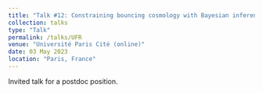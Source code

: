 ```yaml
---
title: "Talk #12: Constraining bouncing cosmology with Bayesian inference"
collection: talks
type: "Talk"
permalink: /talks/UFR
venue: "Université Paris Cité (online)"
date: 03 May 2023
location: "Paris, France"
---
```


<style>
body {
text-align: justify}
</style>


Invited talk for a postdoc position.

